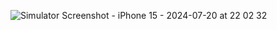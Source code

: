 ![Simulator Screenshot - iPhone 15 - 2024-07-20 at 22 02 32](https://github.com/user-attachments/assets/cdfa4649-3219-4901-a941-496e54f3c926)
